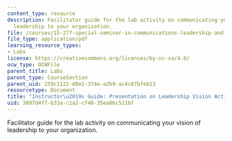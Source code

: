 ```yaml
---
content_type: resource
description: Facilitator guide for the lab activity on communicating your vision of
  leadership to your organization.
file: /courses/15-277-special-seminar-in-communications-leadership-and-personal-effectiveness-coaching-fall-2008/3897d4f7b33ac1a2cf4035ea06c511bf_guide_09.pdf
file_type: application/pdf
learning_resource_types:
- Labs
license: https://creativecommons.org/licenses/by-nc-sa/4.0/
ocw_type: OCWFile
parent_title: Labs
parent_type: CourseSection
parent_uid: 259c1122-d0e2-374e-a2b9-ac4c87bfeb13
resourcetype: Document
title: "Instructor\u2019s Guide: Presentation on Leadership Vision Activity"
uid: 3897d4f7-b33a-c1a2-cf40-35ea06c511bf
---
```

Facilitator guide for the lab activity on communicating your vision of leadership to your organization.